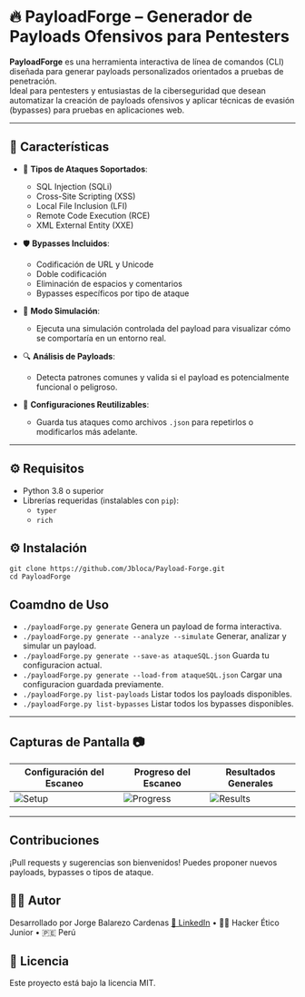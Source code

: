 # 🔥 PayloadForge – Generador de Payloads Ofensivos para Pentesters

**PayloadForge** es una herramienta interactiva de línea de comandos (CLI) diseñada para generar payloads personalizados orientados a pruebas de penetración.  
Ideal para pentesters y entusiastas de la ciberseguridad que desean automatizar la creación de payloads ofensivos y aplicar técnicas de evasión (bypasses) para pruebas en aplicaciones web.

---

## 🚀 Características

- 🎯 **Tipos de Ataques Soportados**:
  - SQL Injection (SQLi)
  - Cross-Site Scripting (XSS)
  - Local File Inclusion (LFI)
  - Remote Code Execution (RCE)
  - XML External Entity (XXE)

- 🛡️ **Bypasses Incluidos**:
  - Codificación de URL y Unicode
  - Doble codificación
  - Eliminación de espacios y comentarios
  - Bypasses específicos por tipo de ataque

- 🧪 **Modo Simulación**:
  - Ejecuta una simulación controlada del payload para visualizar cómo se comportaría en un entorno real.

- 🔍 **Análisis de Payloads**:
  - Detecta patrones comunes y valida si el payload es potencialmente funcional o peligroso.

- 💾 **Configuraciones Reutilizables**:
  - Guarda tus ataques como archivos `.json` para repetirlos o modificarlos más adelante.

---

## ⚙️ Requisitos

- Python 3.8 o superior
- Librerías requeridas (instalables con `pip`):
  - `typer`
  - `rich`

## ⚙️ Instalación
    git clone https://github.com/Jbloca/Payload-Forge.git
    cd PayloadForge
    
## Coamdno de Uso
  * `./payloadForge.py generate` Genera un payload de forma interactiva.
  * `./payloadForge.py generate --analyze --simulate` Generar, analizar y simular un payload.
  * `./payloadForge.py generate --save-as ataqueSQL.json` Guarda tu configuracion actual.
  * `./payloadForge.py generate --load-from ataqueSQL.json` Cargar una configuracion guardada previamente.
  * `./payloadForge.py list-payloads` Listar todos los payloads disponibles.
  * `./payloadForge.py list-bypasses` Listar todos los bypasses disponibles.

---

## Capturas de Pantalla 📷

| Configuración del Escaneo | Progreso del Escaneo | Resultados Generales |
|---------------------------|-----------------------|-----------------------|
| ![Setup](results/screenshots/scan-setup.png) | ![Progress](results/screenshots/scan-progress.png) | ![Results](results/screenshots/scan-results.png) |

---
  
## Contribuciones
  ¡Pull requests y sugerencias son bienvenidos!
  Puedes proponer nuevos payloads, bypasses o tipos de ataque.

## 👨‍💻 Autor
  Desarrollado por Jorge Balarezo Cardenas
  [🔗 LinkedIn](https://www.linkedin.com/in/jorge-balarezo-cardenas/)  • 🧑‍💻 Hacker Ético Junior • 🇵🇪 Perú

## 📄 Licencia
Este proyecto está bajo la licencia MIT.


